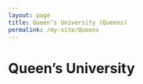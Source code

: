 ```yaml
---
layout: page
title: Queen’s University (Queens)
permalink: /my-site/Queens
---
```

# Queen’s University
